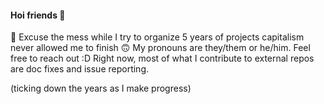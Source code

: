 #### Hoi friends 💙
:construction: Excuse the mess while I try to organize 5 years of projects capitalism never allowed me to finish 🙃 My pronouns are they/them or he/him. Feel free to reach out :D Right now, most of what I contribute to external repos are doc fixes and issue reporting.

(ticking down the years as I make progress)

